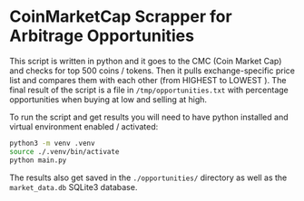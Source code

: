 # CoinMarketCap Scrapper for Arbitrage Opportunities

This script is written in python and it goes to the CMC (Coin Market Cap) and checks for top 500 coins / tokens.
Then it pulls exchange-specific price list and compares them with each other (from HIGHEST to LOWEST ).
The final result of the script is a file in `/tmp/opportunities.txt` with percentage opportunities when buying
at low and selling at high.

To run the script and get results you will need to have python installed and virtual environment enabled / activated:

```bash
python3 -m venv .venv
source ./.venv/bin/activate
python main.py
```
The results also get saved in the `./opportunities/` directory as well as the `market_data.db` SQLite3 database.

